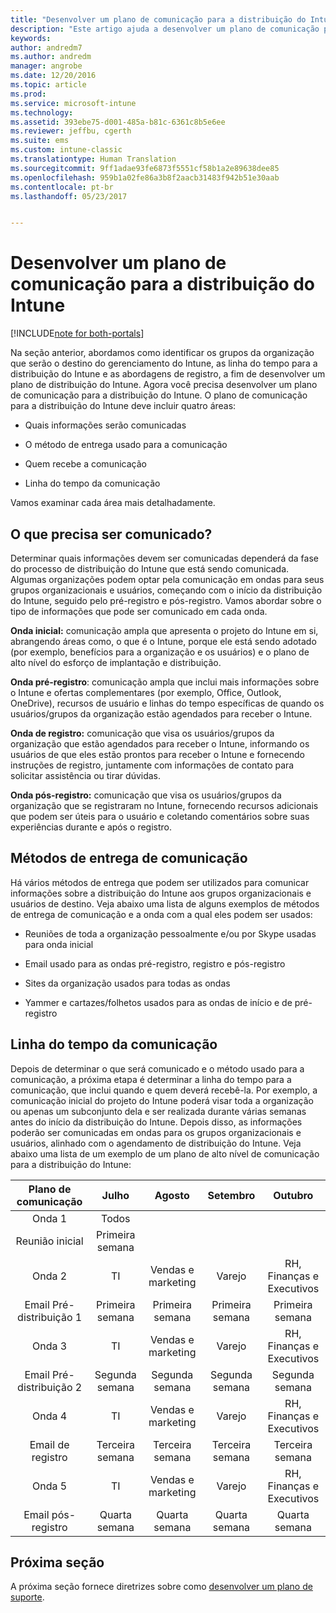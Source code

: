 ```yaml
---
title: "Desenvolver um plano de comunicação para a distribuição do Intune | Microsoft Docs"
description: "Este artigo ajuda a desenvolver um plano de comunicação para a distribuição para um design e implementação somente na nuvem do Microsoft Intune."
keywords: 
author: andredm7
ms.author: andredm
manager: angrobe
ms.date: 12/20/2016
ms.topic: article
ms.prod: 
ms.service: microsoft-intune
ms.technology: 
ms.assetid: 393ebe75-d001-485a-b81c-6361c8b5e6ee
ms.reviewer: jeffbu, cgerth
ms.suite: ems
ms.custom: intune-classic
ms.translationtype: Human Translation
ms.sourcegitcommit: 9ff1adae93fe6873f5551cf58b1a2e89638dee85
ms.openlocfilehash: 959b1a02fe86a3b8f2aacb31483f942b51e30aab
ms.contentlocale: pt-br
ms.lasthandoff: 05/23/2017


---
```


# <a name="develop-an-intune-rollout-communication-plan"></a>Desenvolver um plano de comunicação para a distribuição do Intune

[!INCLUDE[note for both-portals](../includes/note-for-both-portals.md)]

Na seção anterior, abordamos como identificar os grupos da organização que serão o destino do gerenciamento do Intune, as linha do tempo para a distribuição do Intune e as abordagens de registro, a fim de desenvolver um plano de distribuição do Intune. Agora você precisa desenvolver um plano de comunicação para a distribuição do Intune. O plano de comunicação para a distribuição do Intune deve incluir quatro áreas:

-   Quais informações serão comunicadas

-   O método de entrega usado para a comunicação

-   Quem recebe a comunicação

-   Linha do tempo da comunicação

Vamos examinar cada área mais detalhadamente.

## <a name="what-needs-to-be-communicated"></a>O que precisa ser comunicado?

Determinar quais informações devem ser comunicadas dependerá da fase do processo de distribuição do Intune que está sendo comunicada. Algumas organizações podem optar pela comunicação em ondas para seus grupos organizacionais e usuários, começando com o início da distribuição do Intune, seguido pelo pré-registro e pós-registro. Vamos abordar sobre o tipo de informações que pode ser comunicado em cada onda.

**Onda inicial:** comunicação ampla que apresenta o projeto do Intune em si, abrangendo áreas como, o que é o Intune, porque ele está sendo adotado (por exemplo, benefícios para a organização e os usuários) e o plano de alto nível do esforço de implantação e distribuição.

**Onda pré-registro**: comunicação ampla que inclui mais informações sobre o Intune e ofertas complementares (por exemplo, Office, Outlook, OneDrive), recursos de usuário e linhas do tempo específicas de quando os usuários/grupos da organização estão agendados para receber o Intune.

**Onda de registro:** comunicação que visa os usuários/grupos da organização que estão agendados para receber o Intune, informando os usuários de que eles estão prontos para receber o Intune e fornecendo instruções de registro, juntamente com informações de contato para solicitar assistência ou tirar dúvidas.

**Onda pós-registro:** comunicação que visa os usuários/grupos da organização que se registraram no Intune, fornecendo recursos adicionais que podem ser úteis para o usuário e coletando comentários sobre suas experiências durante e após o registro.

## <a name="communication-delivery-methods"></a>Métodos de entrega de comunicação

Há vários métodos de entrega que podem ser utilizados para comunicar informações sobre a distribuição do Intune aos grupos organizacionais e usuários de destino. Veja abaixo uma lista de alguns exemplos de métodos de entrega de comunicação e a onda com a qual eles podem ser usados:

-   Reuniões de toda a organização pessoalmente e/ou por Skype usadas para onda inicial

-   Email usado para as ondas pré-registro, registro e pós-registro

-   Sites da organização usados para todas as ondas

-   Yammer e cartazes/folhetos usados para as ondas de início e de pré-registro

## <a name="communications-timeline"></a>Linha do tempo da comunicação

Depois de determinar o que será comunicado e o método usado para a comunicação, a próxima etapa é determinar a linha do tempo para a comunicação, que inclui quando e quem deverá recebê-la. Por exemplo, a comunicação inicial do projeto do Intune poderá visar toda a organização ou apenas um subconjunto dela e ser realizada durante várias semanas antes do início da distribuição do Intune. Depois disso, as informações poderão ser comunicadas em ondas para os grupos organizacionais e usuários, alinhado com o agendamento de distribuição do Intune. Veja abaixo uma lista de um exemplo de um plano de alto nível de comunicação para a distribuição do Intune:

  | **Plano de comunicação** | **Julho** | **Agosto** | **Setembro** | **Outubro** |
|:---:|:---:|:---:|:---:|:---:|
| Onda 1  | Todos |  |  |  |                                                         
| Reunião inicial | Primeira semana |  |  |  |                                                         
| Onda 2 | TI | Vendas e marketing | Varejo | RH, Finanças e Executivos |
| Email Pré-distribuição 1 | Primeira semana | Primeira semana | Primeira semana | Primeira semana |
| Onda 3 | TI | Vendas e marketing | Varejo | RH, Finanças e Executivos |
| Email Pré-distribuição 2 | Segunda semana | Segunda semana | Segunda semana | Segunda semana |
| Onda 4 | TI | Vendas e marketing | Varejo | RH, Finanças e Executivos |
| Email de registro | Terceira semana | Terceira semana | Terceira semana | Terceira semana |
| Onda 5 | TI | Vendas e marketing | Varejo | RH, Finanças e Executivos |
| Email pós-registro | Quarta semana | Quarta semana | Quarta semana | Quarta semana |

## <a name="next-section"></a>Próxima seção

A próxima seção fornece diretrizes sobre como [desenvolver um plano de suporte](section-6-develop-a-support-plan.md).

